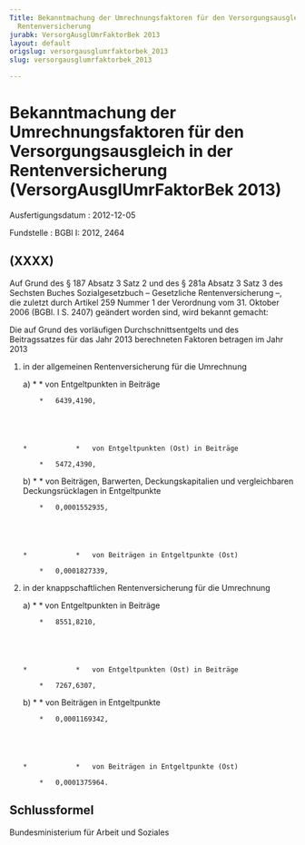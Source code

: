 ```yaml
---
Title: Bekanntmachung der Umrechnungsfaktoren für den Versorgungsausgleich in der
  Rentenversicherung
jurabk: VersorgAusglUmrFaktorBek 2013
layout: default
origslug: versorgausglumrfaktorbek_2013
slug: versorgausglumrfaktorbek_2013

---
```


# Bekanntmachung der Umrechnungsfaktoren für den Versorgungsausgleich in der Rentenversicherung (VersorgAusglUmrFaktorBek 2013)

Ausfertigungsdatum
:   2012-12-05

Fundstelle
:   BGBl I: 2012, 2464


## (XXXX)

Auf Grund des § 187 Absatz 3 Satz 2 und des § 281a Absatz 3 Satz 3 des Sechsten Buches Sozialgesetzbuch – Gesetzliche Rentenversicherung –, die zuletzt durch Artikel 259 Nummer 1 der Verordnung vom 31. Oktober 2006 (BGBl. I S. 2407) geändert worden sind, wird bekannt gemacht:

Die auf Grund des vorläufigen Durchschnittsentgelts und des Beitragssatzes für das Jahr 2013 berechneten Faktoren betragen im Jahr 2013

1.  in der allgemeinen Rentenversicherung für die Umrechnung

    a)
        *            *   von Entgeltpunkten in Beiträge

            *   6439,4190,





        *            *   von Entgeltpunkten (Ost) in Beiträge

            *   5472,4390,





    b)
        *            *   von Beiträgen, Barwerten, Deckungskapitalien und
                vergleichbaren Deckungsrücklagen in Entgeltpunkte

            *   0,0001552935,





        *            *   von Beiträgen in Entgeltpunkte (Ost)

            *   0,0001827339,








2.  in der knappschaftlichen Rentenversicherung für die Umrechnung

    a)
        *            *   von Entgeltpunkten in Beiträge

            *   8551,8210,





        *            *   von Entgeltpunkten (Ost) in Beiträge

            *   7267,6307,





    b)
        *            *   von Beiträgen in Entgeltpunkte

            *   0,0001169342,





        *            *   von Beiträgen in Entgeltpunkte (Ost)

            *   0,0001375964.











## Schlussformel

Bundesministerium für Arbeit und Soziales


